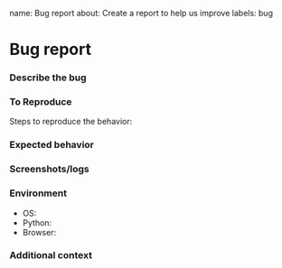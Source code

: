 name: Bug report
about: Create a report to help us improve
labels: bug


# Bug report

### Describe the bug

### To Reproduce
Steps to reproduce the behavior:

### Expected behavior

### Screenshots/logs

### Environment

- OS:
- Python:
- Browser:

### Additional context
